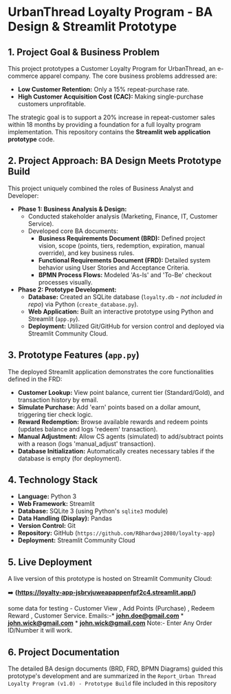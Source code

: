 # UrbanThread Loyalty Program - BA Design & Streamlit Prototype

## 1. Project Goal & Business Problem

This project prototypes a Customer Loyalty Program for UrbanThread, an e-commerce apparel company. The core business problems addressed are:

* **Low Customer Retention:** Only a 15% repeat-purchase rate.
* **High Customer Acquisition Cost (CAC):** Making single-purchase customers unprofitable.

The strategic goal is to support a 20% increase in repeat-customer sales within 18 months by providing a foundation for a full loyalty program implementation. This repository contains the **Streamlit web application prototype** code.

## 2. Project Approach: BA Design Meets Prototype Build

This project uniquely combined the roles of Business Analyst and Developer:

* **Phase 1: Business Analysis & Design:**
    * Conducted stakeholder analysis (Marketing, Finance, IT, Customer Service).
    * Developed core BA documents:
        * **Business Requirements Document (BRD):** Defined project vision, scope (points, tiers, redemption, expiration, manual override), and key business rules.
        * **Functional Requirements Document (FRD):** Detailed system behavior using User Stories and Acceptance Criteria.
        * **BPMN Process Flows:** Modeled 'As-Is' and 'To-Be' checkout processes visually.
* **Phase 2: Prototype Development:**
    * **Database:** Created an SQLite database (`loyalty.db` - *not included in repo*) via Python (`create_database.py`).
    * **Web Application:** Built an interactive prototype using Python and Streamlit (`app.py`).
    * **Deployment:** Utilized Git/GitHub for version control and deployed via Streamlit Community Cloud.

## 3. Prototype Features (`app.py`)

The deployed Streamlit application demonstrates the core functionalities defined in the FRD:

* **Customer Lookup:** View point balance, current tier (Standard/Gold), and transaction history by email.
* **Simulate Purchase:** Add 'earn' points based on a dollar amount, triggering tier check logic.
* **Reward Redemption:** Browse available rewards and redeem points (updates balance and logs 'redeem' transaction).
* **Manual Adjustment:** Allow CS agents (simulated) to add/subtract points with a reason (logs 'manual_adjust' transaction).
* **Database Initialization:** Automatically creates necessary tables if the database is empty (for deployment).

## 4. Technology Stack

* **Language:** Python 3
* **Web Framework:** Streamlit
* **Database:** SQLite 3 (using Python's `sqlite3` module)
* **Data Handling (Display):** Pandas
* **Version Control:** Git
* **Repository:** GitHub (`https://github.com/RBhardwaj2080/loyalty-app`)
* **Deployment:** Streamlit Community Cloud



## 5. Live Deployment

A live version of this prototype is hosted on Streamlit Community Cloud:

➡️ **(https://loyalty-app-jsbrvjuweapappenfpf2c4.streamlit.app/)**

some data for testing - Customer View , Add Points (Purchase) , Redeem Reward , Customer Service.
Emails:-* **john.doe@gmail.com**
        * **john.wick@gmail.com**
        * **john.wick@gmail.com**
Note:- Enter Any  Order ID/Number it will work.

## 6. Project Documentation

The detailed BA design documents (BRD, FRD, BPMN Diagrams) guided this prototype's development and are summarized in the `Report_Urban Thread Loyalty Program (v1.0) - Prototype Build` file included in this repository 
